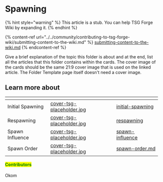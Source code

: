 # Spawning

{% hint style="warning" %}
This article is a stub. You can help TSG Forge Wiki by expanding it.
{% endhint %}

{% content-ref url="../../community/contributing-to-tsg-forge-wiki/submitting-content-to-the-wiki.md" %}
[submitting-content-to-the-wiki.md](../../community/contributing-to-tsg-forge-wiki/submitting-content-to-the-wiki.md)
{% endcontent-ref %}



Give a brief explanation of the topic this folder is about and at the end, list all the articles that this folder contains within the cards. The cover image of the cards should be the same 21:9 cover image that is used on the linked article. The Folder Template page itself doesn't need a cover image.



## Learn more about

<table data-view="cards"><thead><tr><th></th><th data-hidden data-card-cover data-type="files"></th><th data-hidden data-card-target data-type="content-ref"></th></tr></thead><tbody><tr><td>Initial Spawning</td><td><a href="../../.gitbook/assets/cover-tsg-placeholder.jpg">cover-tsg-placeholder.jpg</a></td><td><a href="initial-spawning/">initial-spawning</a></td></tr><tr><td>Respawning</td><td><a href="../../.gitbook/assets/cover-tsg-placeholder.jpg">cover-tsg-placeholder.jpg</a></td><td><a href="respawning/">respawning</a></td></tr><tr><td>Spawn Influence</td><td><a href="../../.gitbook/assets/cover-tsg-placeholder.jpg">cover-tsg-placeholder.jpg</a></td><td><a href="spawn-influence/">spawn-influence</a></td></tr><tr><td>Spawn Order</td><td><a href="../../.gitbook/assets/cover-tsg-placeholder.jpg">cover-tsg-placeholder.jpg</a></td><td><a href="spawn-order.md">spawn-order.md</a></td></tr></tbody></table>



#### <mark style="color:green;">Contributors</mark>

Okom

